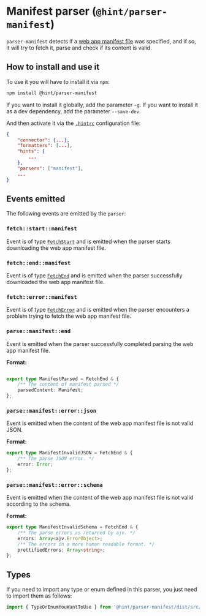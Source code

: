 # Manifest parser (`@hint/parser-manifest`)

`parser-manifest` detects if a [web app manifest file][manifest] was
specified, and if so, it will try to fetch it, parse and check if its
content is valid.

## How to install and use it

To use it you will have to install it via `npm`:

```bash
npm install @hint/parser-manifest
```

If you want to install it globally, add the parameter `-g`. If you want
to install it as a dev dependency, add the parameter `--save-dev`.

And then activate it via the [`.hintrc`][hintrc]
configuration file:

```json
{
    "connector": {...},
    "formatters": [...],
    "hints": {
        ...
    },
    "parsers": ["manifest"],
    ...
}
```

## Events emitted

The following events are emitted by the `parser`:

### `fetch::start::manifest`

Event is of type [`FetchStart`](https://webhint.io/docs/contributor-guide/getting-started/events/#fetchstart)
and is emitted when the parser starts downloading the web app
manifest file.

### `fetch::end::manifest`

Event is of type [`FetchEnd`](https://webhint.io/docs/contributor-guide/getting-started/events/#fetchend)
and is emitted when the parser successfully downloaded the web app
manifest file.

### `fetch::error::manifest`

Event is of type [`FetchError`](https://webhint.io/docs/contributor-guide/getting-started/events/#fetcherror)
and is emitted when the parser encounters a problem trying to fetch
the web app manifest file.

### `parse::manifest::end`

Event is emitted when the parser successfully completed parsing
the web app manifest file.

**Format:**

```ts

export type ManifestParsed = FetchEnd & {
    /** The content of manifest parsed */
    parsedContent: Manifest;
};
```

### `parse::manifest::error::json`

Event is emitted when the content of the web app manifest file
is not valid JSON.

**Format:**

```ts
export type ManifestInvalidJSON = FetchEnd & {
    /** The parse JSON error. */
    error: Error;
};
```

### `parse::manifest::error::schema`

Event is emitted when the content of the web app manifest file
is not valid according to the schema.

**Format:**

```ts
export type ManifestInvalidSchema = FetchEnd & {
    /** The parse errors as returned by ajv. */
    errors: Array<ajv.ErrorObject>;
    /** The errors in a more human readable format. */
    prettifiedErrors: Array<string>;
};

```

## Types

If you need to import any type or enum defined in this parser, you just
need to import them as follows:

```ts
import { TypeOrEnumYouWantToUse } from '@hint/parser-manifest/dist/src/types';
```

<!-- Link labels: -->

[manifest]: https://www.w3.org/TR/appmanifest/
[hintrc]: https://webhint.io/docs/user-guide/further-configuration/hintrc-formats/
